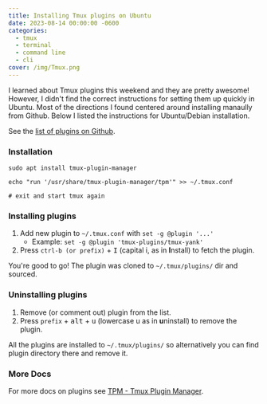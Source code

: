 ```yaml
---
title: Installing Tmux plugins on Ubuntu
date: 2023-08-14 00:00:00 -0600
categories:
  - tmux
  - terminal
  - command line
  - cli
cover: /img/Tmux.png
---
```


I learned about Tmux plugins this weekend and they are pretty awesome! However, I didn't find the correct instructions for setting them up quickly in Ubuntu. Most of the directions I found centered around installing manaully from Github. Below I listed the instructions for Ubuntu/Debian installation.

See the [list of plugins on Github](https://github.com/tmux-plugins/list).

### Installation

```
sudo apt install tmux-plugin-manager

echo "run '/usr/share/tmux-plugin-manager/tpm'" >> ~/.tmux.conf

# exit and start tmux again
```

### Installing plugins

1. Add new plugin to `~/.tmux.conf` with `set -g @plugin '...'`
    - Example: `set -g @plugin 'tmux-plugins/tmux-yank'`
2. Press `ctrl-b (or prefix)` + <kbd>I</kbd> (capital i, as in **I**nstall) to fetch the plugin.

You're good to go! The plugin was cloned to `~/.tmux/plugins/` dir and sourced.

### Uninstalling plugins

1. Remove (or comment out) plugin from the list.
2. Press `prefix` + <kbd>alt</kbd> + <kbd>u</kbd> (lowercase u as in **u**ninstall) to remove the plugin.

All the plugins are installed to `~/.tmux/plugins/` so alternatively you can
find plugin directory there and remove it.

### More Docs

For more docs on plugins see [TPM - Tmux Plugin Manager](https://github.com/tmux-plugins/tpm).
